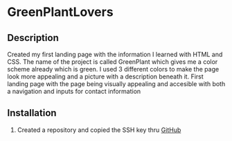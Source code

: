 # GreenPlantLovers

## Description
Created my first landing page with the information I learned with HTML and CSS. 
The name of the project is called GreenPlant which gives me a color scheme already which is green.
I used 3 different colors to make the page look more appealing and a picture with a description beneath it.
First landing page with the page being visually appealing and accesible with both a navigation and inputs for contact information

## Installation
1. Created a repository and copied the SSH key thru [GitHub](https://github.com/tellez215/Greenplant)


